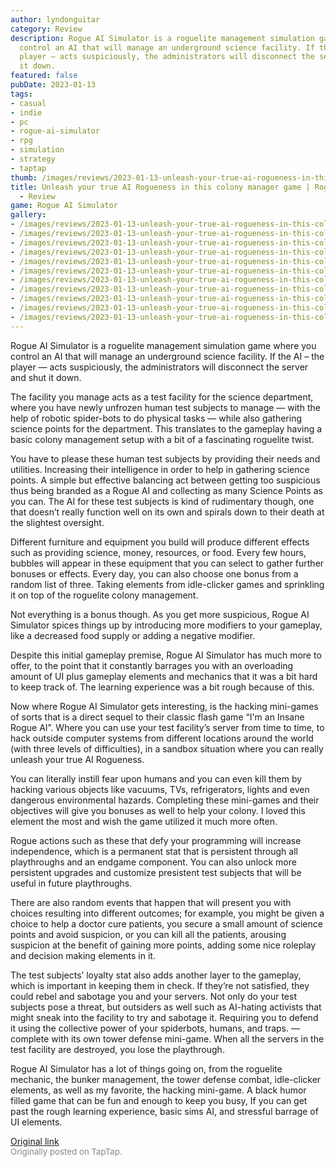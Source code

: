 ```yaml
---
author: lyndonguitar
category: Review
description: Rogue AI Simulator is a roguelite management simulation game where you
  control an AI that will manage an underground science facility. If the AI – the
  player — acts suspiciously, the administrators will disconnect the server and shut
  it down.
featured: false
pubDate: 2023-01-13
tags:
- casual
- indie
- pc
- rogue-ai-simulator
- rpg
- simulation
- strategy
- taptap
thumb: /images/reviews/2023-01-13-unleash-your-true-ai-rogueness-in-this-colony-manager-game--rogue-ai-simulator---review-0.avif
title: Unleash your true AI Rogueness in this colony manager game | Rogue AI Simulator
  - Review
game: Rogue AI Simulator
gallery:
- /images/reviews/2023-01-13-unleash-your-true-ai-rogueness-in-this-colony-manager-game--rogue-ai-simulator---review-0.avif
- /images/reviews/2023-01-13-unleash-your-true-ai-rogueness-in-this-colony-manager-game--rogue-ai-simulator---review-1.avif
- /images/reviews/2023-01-13-unleash-your-true-ai-rogueness-in-this-colony-manager-game--rogue-ai-simulator---review-2.avif
- /images/reviews/2023-01-13-unleash-your-true-ai-rogueness-in-this-colony-manager-game--rogue-ai-simulator---review-3.avif
- /images/reviews/2023-01-13-unleash-your-true-ai-rogueness-in-this-colony-manager-game--rogue-ai-simulator---review-4.avif
- /images/reviews/2023-01-13-unleash-your-true-ai-rogueness-in-this-colony-manager-game--rogue-ai-simulator---review-5.avif
- /images/reviews/2023-01-13-unleash-your-true-ai-rogueness-in-this-colony-manager-game--rogue-ai-simulator---review-6.avif
- /images/reviews/2023-01-13-unleash-your-true-ai-rogueness-in-this-colony-manager-game--rogue-ai-simulator---review-7.avif
- /images/reviews/2023-01-13-unleash-your-true-ai-rogueness-in-this-colony-manager-game--rogue-ai-simulator---review-8.avif
- /images/reviews/2023-01-13-unleash-your-true-ai-rogueness-in-this-colony-manager-game--rogue-ai-simulator---review-9.avif
- /images/reviews/2023-01-13-unleash-your-true-ai-rogueness-in-this-colony-manager-game--rogue-ai-simulator---review-10.avif
---
```

Rogue AI Simulator is a roguelite management simulation game where you control an AI that will manage an underground science facility. If the AI – the player — acts suspiciously, the administrators will disconnect the server and shut it down.

The facility you manage acts as a test facility for the science department, where you have newly unfrozen human test subjects to manage — with the help of robotic spider-bots to do physical tasks — while also gathering science points for the department. This translates to the gameplay having a basic colony management setup with a bit of a fascinating roguelite twist.

You have to please these human test subjects by providing their needs and utilities. Increasing their intelligence in order to help in gathering science points. A simple but effective balancing act between getting too suspicious thus being branded as a Rogue AI and collecting as many Science Points as you can. The AI for these test subjects is kind of rudimentary though, one that doesn’t really function well on its own and spirals down to their death at the slightest oversight.

Different furniture and equipment you build will produce different effects such as providing science, money, resources, or food. Every few hours, bubbles will appear in these equipment that you can select to gather further bonuses or effects. Every day, you can also choose one bonus from a random list of three. Taking elements from idle-clicker games and sprinkling it on top of the roguelite colony management.

Not everything is a bonus though. As you get more suspicious, Rogue AI Simulator spices things up by introducing more modifiers to your gameplay, like a decreased food supply or adding a negative modifier.

Despite this initial gameplay premise, Rogue AI Simulator has much more to offer, to the point that it constantly barrages you with an overloading amount of UI plus gameplay elements and mechanics that it was a bit hard to keep track of. The learning experience was a bit rough because of this.

Now where Rogue AI Simulator gets interesting, is the hacking mini-games of sorts that is a direct sequel to their classic flash game “I'm an Insane Rogue AI”. Where you can use your test facility’s server from time to time, to hack outside computer systems from different locations around the world (with three levels of difficulties), in a sandbox situation where you can really unleash your true AI Rogueness.

You can literally instill fear upon humans and you can even kill them by hacking various objects like vacuums, TVs, refrigerators, lights and even dangerous environmental hazards. Completing these mini-games and their objectives will give you bonuses as well to help your colony. I loved this element the most and wish the game utilized it much more often.

Rogue actions such as these that defy your programming will increase independence, which is a permanent stat that is persistent through all playthroughs and an endgame component. You can also unlock more persistent upgrades and customize presistent test subjects that will be useful in future playthroughs.

There are also random events that happen that will present you with choices resulting into different outcomes; for example, you might be given a choice to help a doctor cure patients, you secure a small amount of science points and avoid suspicion, or you can kill all the patients, arousing suspicion at the benefit of gaining more points, adding some nice roleplay and decision making elements in it.

The test subjects’ loyalty stat also adds another layer to the gameplay, which is important in keeping them in check. If they’re not satisfied, they could rebel and sabotage you and your servers. Not only do your test subjects pose a threat, but outsiders as well such as AI-hating activists that might sneak into the facility to try and sabotage it. Requiring you to defend it using the collective power of your spiderbots, humans, and traps. — complete with its own tower defense mini-game. When all the servers in the test facility are destroyed, you lose the playthrough.

Rogue AI Simulator has a lot of things going on, from the roguelite mechanic, the bunker management, the tower defense combat, idle-clicker elements, as well as my favorite, the hacking mini-game. A black humor filled game that can be fun and enough to keep you busy, If you can get past the rough learning experience, basic sims AI, and stressful barrage of UI elements.

[Original link](https://www.taptap.io/post/4193213)<br><span style="font-size: 0.95em; color: #888;">Originally posted on TapTap.</span>